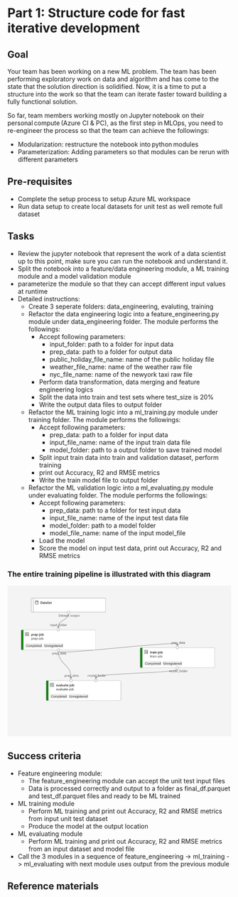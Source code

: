 
# Part 1: Structure code for fast iterative development

## Goal 
Your team has been working on a new ML problem. The team has been performing exploratory work on data and algorithm and has come to the state that the solution direction is solidified. Now, it is a time to put a structure into the work so that the team can iterate faster toward building a fully functional solution.   

So far, team members working mostly on Jupyter notebook on their personal compute (Azure CI & PC), as the first step in MLOps, you need to re-engineer the process so that the team can achieve the followings:  

- Modularization: restructure the notebook into python modules
- Parameterization: Adding parameters so that modules can be rerun with different parameters 

## Pre-requisites
- Complete the setup process to setup Azure ML workspace
- Run data setup to create local datasets for unit test as well remote full dataset

## Tasks
- Review the jupyter notebook that represent the work of a data scientist up to this point, make sure you can run the notebook and understand it. 
- Split the notebook into a feature/data engineering module, a ML training module and a model validation module 
- parameterize the module so that they can accept different input values at runtime
- Detailed instructions:
    - Create 3 seperate folders: data_engineering, evaluting, training 
    - Refactor the data engineering logic into a feature_engineering.py module under data_engineering folder. The module performs the followings:
        - Accept following parameters:
            - input_folder: path to a folder for input data
            - prep_data: path to a folder for output data
            - public_holiday_file_name: name of the public holiday file
            - weather_file_name: name of the weather raw file
            - nyc_file_name: name of the newyork taxi raw file
        - Perform data transformation, data merging and feature engineering logics 
        - Split the data into train and test sets where test_size is 20%
        - Write the output data files to output folder
    - Refactor the ML training logic into a ml_training.py module under training folder. The module performs the followings:
        - Accept following parameters:
            - prep_data: path to a folder for input data
            - input_file_name: name of the input train data file
            - model_folder: path to a output folder to save trained model
        - Split input train data into train and validation dataset, perform training  
        - print out Accuracy, R2 and RMSE metrics
        - Write the train model file to output folder
    - Refactor the ML validation logic into a ml_evaluating.py module under evaluating folder. The module performs the followings:
        - Accept following parameters:
            - prep_data: path to a folder for test input data
            - input_file_name: name of the input test data file
            - model_folder: path to a model folder 
            - model_file_name: name of the input model_file
        - Load the model 
        - Score the model on input test data, print out Accuracy, R2 and RMSE metrics


### The entire training pipeline is illustrated with this diagram

![training_pipeline](images/training_pipeline.png)



## Success criteria
- Feature engineering module:
    - The feature_engineering module can accept the unit test input files 
    - Data is processed correctly and output to a folder as final_df.parquet and test_df.parquet files and ready to be ML trained
- ML training module
    - Perform ML training and print out Accuracy, R2 and RMSE metrics from input unit test dataset
    - Produce the model at the output location
- ML evaluating module
    -  Perform ML training and print out Accuracy, R2 and RMSE metrics from an input dataset and model file
- Call the 3 modules in a sequence of feature_engineering -> ml_training -> ml_evaluating with next module uses output from the previous module


## Reference materials




